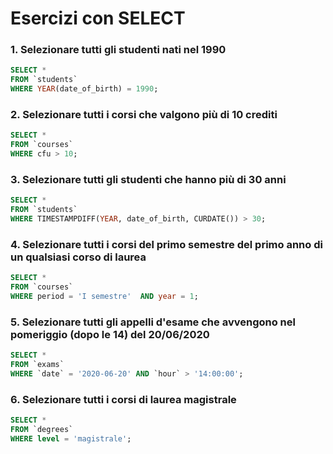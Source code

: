 # Esercizi con SELECT

### 1. Selezionare tutti gli studenti nati nel 1990
```sql
SELECT *
FROM `students`
WHERE YEAR(date_of_birth) = 1990;
```
### 2. Selezionare tutti i corsi che valgono più di 10 crediti
```sql
SELECT * 
FROM `courses` 
WHERE cfu > 10;
```
### 3. Selezionare tutti gli studenti che hanno più di 30 anni
```sql
SELECT * 
FROM `students` 
WHERE TIMESTAMPDIFF(YEAR, date_of_birth, CURDATE()) > 30;
```
### 4. Selezionare tutti i corsi del primo semestre del primo anno di un qualsiasi corso di laurea
```sql
SELECT * 
FROM `courses` 
WHERE period = 'I semestre'  AND year = 1;
```
### 5. Selezionare tutti gli appelli d'esame che avvengono nel pomeriggio (dopo le 14) del 20/06/2020
```sql
SELECT * 
FROM `exams`
WHERE `date` = '2020-06-20' AND `hour` > '14:00:00';
```
### 6. Selezionare tutti i corsi di laurea magistrale
```sql
SELECT * 
FROM `degrees` 
WHERE level = 'magistrale';
```
